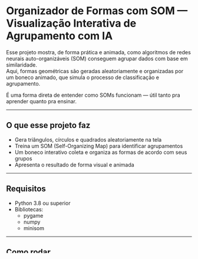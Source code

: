 
# Organizador de Formas com SOM — Visualização Interativa de Agrupamento com IA

Esse projeto mostra, de forma prática e animada, como algoritmos de redes neurais auto-organizáveis (SOM) conseguem agrupar dados com base em similaridade.  
Aqui, formas geométricas são geradas aleatoriamente e organizadas por um boneco animado, que simula o processo de classificação e agrupamento.

É uma forma direta de entender como SOMs funcionam — útil tanto pra aprender quanto pra ensinar.

---

## O que esse projeto faz

- Gera triângulos, círculos e quadrados aleatoriamente na tela
- Treina um SOM (Self-Organizing Map) para identificar agrupamentos
- Um boneco interativo coleta e organiza as formas de acordo com seus grupos
- Apresenta o resultado de forma visual e animada

---

## Requisitos

- Python 3.8 ou superior
- Bibliotecas:
  - pygame
  - numpy
  - minisom

---

## Como rodar

1. Clone o projeto:

```bash
git clone <URL_DO_REPOSITORIO>
cd <NOME_DO_REPOSITORIO>
```

2. Instale as dependências:

```bash
pip install pygame numpy minisom
```

3. Execute o script principal:

```bash
python <nome_do_script>.py
```

---

## Como funciona

### Treinamento
- O SOM é treinado com base nas características das formas.
- São feitas 100 iterações para ajustar os pesos e definir os agrupamentos.

### Animação
- O boneco identifica uma forma desagrupada.
- Leva até a área inicial e depois até a área designada pelo SOM.
- Empilha visualmente conforme o tipo de forma.

---

## Aplicações práticas

- Didática: Ideal para explicar visualmente como SOMs funcionam.
- Simulações interativas: Agrupamento visual em tempo real.
- Exploração de IA visual: Demonstração clara de agrupamento auto-organizado.

---

## Por que usar?

Esse projeto traduz um conceito abstrato como redes neurais em algo que dá pra ver, mexer e entender.  
É útil pra quem tá estudando IA, precisa explicar SOM de forma acessível ou quer explorar visualmente como algoritmos classificam dados.

---

## Contribuições

Sugestões são bem-vindas.  
Se quiser melhorar a lógica, propor novas formas ou aumentar o nível de interatividade, manda um pull request ou issue.

---

## Contato

LinkedIn: https://www.linkedin.com/in/jefferson-hoy-valente/
